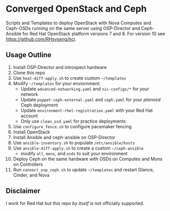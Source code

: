 # Converged OpenStack and Ceph

Scripts and Templates to deploy OpenStack with Nova Computes and Ceph-OSDs running on the same server using OSP-Director and Ceph-Ansible for Red Hat OpenStack platform versions 7 and 8. For version 10 see https://github.com/RHsyseng/hci. 

## Usage Outline

1. Install OSP-Director and introspect hardware
2. Clone this repo
3. Use `heat-diff-apply.sh` to create custom `~/templates`
4. Modify `~/templates` for your enviornment:
   * Update `advanced-networking.yaml` and `nic-configs/*` for your network
   * Update `puppet-ceph-external.yaml` and `ceph.yaml` for your *planned* Ceph deployment
   * Update `environment-rhel-registration.yaml` with your Red Hat account
   * Only use `clean_osd.yaml` for practice deployments
5. Use `configure_fence.sh` to configure pacemaker fencing
6. Install OpenStack
7. Install Ansible and ceph-ansible on OSP-Director
8. Use `ansible-inventory.sh` to populate `/etc/ansible/hosts`
9. Use `ansible-diff-apply.sh` to create a custom `~/ceph-ansible`
   * modify `all`, `mons`, and `osds` to suit your environment
10. Deploy Ceph on the same hardware with OSDs on Computes and Mons on Controllers
11. Run `connect_osp_ceph.sh` to update `~/templates` and restart Glance, Cinder, and Nova

## Disclaimer

I work for Red Hat but this repo _by itself_ is not officially supported. 

